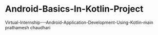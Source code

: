 # Android-Basics-In-Kotlin-Project
Virtual-Internship---Android-Application-Development-Using-Kotlin-main
prathamesh chaudhari
